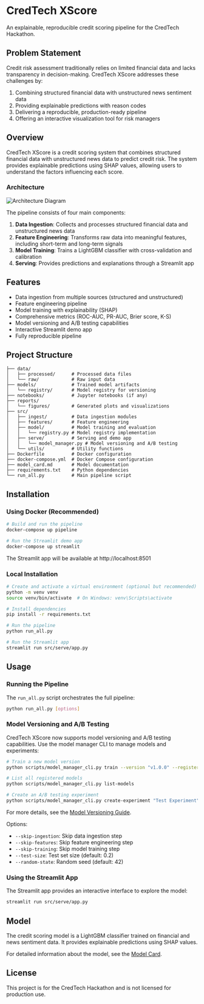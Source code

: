 # CredTech XScore

An explainable, reproducible credit scoring pipeline for the CredTech Hackathon.

## Problem Statement

Credit risk assessment traditionally relies on limited financial data and lacks transparency in decision-making. CredTech XScore addresses these challenges by:

1. Combining structured financial data with unstructured news sentiment data
2. Providing explainable predictions with reason codes
3. Delivering a reproducible, production-ready pipeline
4. Offering an interactive visualization tool for risk managers

## Overview

CredTech XScore is a credit scoring system that combines structured financial data with unstructured news data to predict credit risk. The system provides explainable predictions using SHAP values, allowing users to understand the factors influencing each score.

### Architecture

![Architecture Diagram](reports/figures/architecture.png)

The pipeline consists of four main components:

1. **Data Ingestion**: Collects and processes structured financial data and unstructured news data
2. **Feature Engineering**: Transforms raw data into meaningful features, including short-term and long-term signals
3. **Model Training**: Trains a LightGBM classifier with cross-validation and calibration
4. **Serving**: Provides predictions and explanations through a Streamlit app

## Features

- Data ingestion from multiple sources (structured and unstructured)
- Feature engineering pipeline
- Model training with explainability (SHAP)
- Comprehensive metrics (ROC-AUC, PR-AUC, Brier score, K-S)
- Model versioning and A/B testing capabilities
- Interactive Streamlit demo app
- Fully reproducible pipeline

## Project Structure

```
├── data/
│   ├── processed/      # Processed data files
│   └── raw/            # Raw input data
├── models/             # Trained model artifacts
│   └── registry/       # Model registry for versioning
├── notebooks/          # Jupyter notebooks (if any)
├── reports/
│   └── figures/        # Generated plots and visualizations
├── src/
│   ├── ingest/         # Data ingestion modules
│   ├── features/       # Feature engineering
│   ├── model/          # Model training and evaluation
│   │   └── registry.py # Model registry implementation
│   ├── serve/          # Serving and demo app
│   │   └── model_manager.py # Model versioning and A/B testing
│   └── utils/          # Utility functions
├── Dockerfile          # Docker configuration
├── docker-compose.yml  # Docker Compose configuration
├── model_card.md       # Model documentation
├── requirements.txt    # Python dependencies
└── run_all.py          # Main pipeline script
```

## Installation

### Using Docker (Recommended)

```bash
# Build and run the pipeline
docker-compose up pipeline

# Run the Streamlit demo app
docker-compose up streamlit
```

The Streamlit app will be available at http://localhost:8501

### Local Installation

```bash
# Create and activate a virtual environment (optional but recommended)
python -m venv venv
source venv/bin/activate  # On Windows: venv\Scripts\activate

# Install dependencies
pip install -r requirements.txt

# Run the pipeline
python run_all.py

# Run the Streamlit app
streamlit run src/serve/app.py
```

## Usage

### Running the Pipeline

The `run_all.py` script orchestrates the full pipeline:

```bash
python run_all.py [options]
```

### Model Versioning and A/B Testing

CredTech XScore now supports model versioning and A/B testing capabilities. Use the model manager CLI to manage models and experiments:

```bash
# Train a new model version
python scripts/model_manager_cli.py train --version "v1.0.0" --register --promote

# List all registered models
python scripts/model_manager_cli.py list-models

# Create an A/B testing experiment
python scripts/model_manager_cli.py create-experiment "Test Experiment" --model-ids "model1,model2" --traffic-split "50,50"
```

For more details, see the [Model Versioning Guide](docs/model_versioning_guide.md).

Options:
- `--skip-ingestion`: Skip data ingestion step
- `--skip-features`: Skip feature engineering step
- `--skip-training`: Skip model training step
- `--test-size`: Test set size (default: 0.2)
- `--random-state`: Random seed (default: 42)

### Using the Streamlit App

The Streamlit app provides an interactive interface to explore the model:

```bash
streamlit run src/serve/app.py
```

## Model

The credit scoring model is a LightGBM classifier trained on financial and news sentiment data. It provides explainable predictions using SHAP values.

For detailed information about the model, see the [Model Card](model_card.md).

## License

This project is for the CredTech Hackathon and is not licensed for production use.






